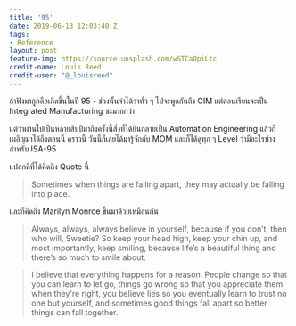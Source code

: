 ```yaml
---
title: '95'
date: 2019-06-13 12:03:40 Z
tags:
- Reference
layout: post
feature-img: https://source.unsplash.com/wSTCaQpiLtc
credit-name: Louis Reed
credit-user: "@_louisreed"
---
```


ถ้าฟังมาถูกคือเกิดขึ้นในปี 95 - ช่วงนั้นจำได้ว่าทั่ว ๆ ไปจะพูดกันถึง CIM แต่ตอนเรียนจะเป็น Integrated Manufacturing ซะมากกว่า

แต่ว่าผ่านไปเป็นหลายสิบปีมาถึงครั้งนี้สิ่งที่ได้ยินกลายเป็น Automation Engineering แล้วก็เผอิญมาได้ถึงตอนนี้ คราวนี้ วันนี้ก็เลยได้มารู้จักกับ MOM และก็ได้ดูทุก ๆ Level ว่ามีอะไรบ้างสำหรับ ISA-95

<i class="fa fa-child" style="color:plum"></i>

แปลกดีที่ได้คิดถึง Quote นี้

> Sometimes when things are falling apart, they may actually be falling into place.

และก็คิดถึง Marilyn Monroe ขึ้นมาด้วยเหมือนกัน

> Always, always, always believe in yourself, because if you don’t, then who will, Sweetie? So keep your head high, keep your chin up, and most importantly, keep smiling, because life’s a beautiful thing and there’s so much to smile about.

> I believe that everything happens for a reason. People change so that you can learn to let go, things go wrong so that you appreciate them when they're right, you believe lies so you eventually learn to trust no one but yourself, and sometimes good things fall apart so better things can fall together.
